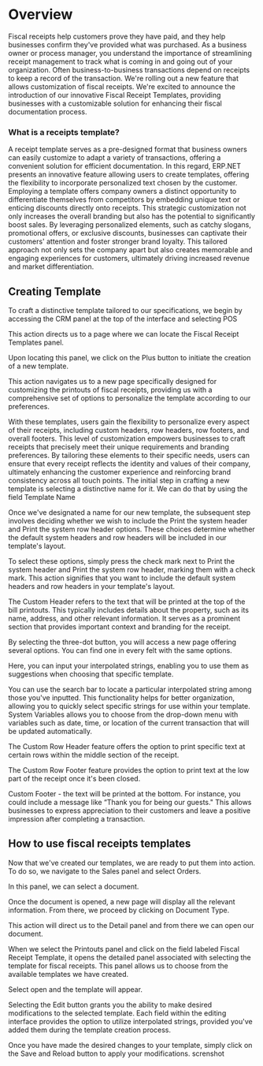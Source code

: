 # Overview

Fiscal receipts help customers prove they have paid, and they help businesses confirm they've provided what was purchased.
As a business owner or process manager, you understand the importance of streamlining receipt management to track what is coming in and going out of your organization.
Often business-to-business transactions depend on receipts to keep a record of the transaction.
We're rolling out a new feature that allows customization of fiscal receipts.
We're excited to announce the introduction of our innovative Fiscal Receipt Templates, providing businesses with a customizable solution for enhancing their fiscal documentation process.

### What is a receipts template?

A receipt template serves as a pre-designed format that business owners can easily customize to adapt a variety of transactions, offering a convenient solution for efficient documentation. 
In this regard, ERP.NET presents an innovative feature allowing users to create templates, offering the flexibility to incorporate personalized text chosen by the customer.
Employing a template offers company owners a distinct opportunity to differentiate themselves from competitors by embedding unique text or enticing discounts directly onto receipts.
This strategic customization not only increases the overall branding but also has the potential to significantly boost sales. By leveraging personalized elements, such as catchy slogans, promotional offers, or exclusive discounts, businesses can captivate their customers' attention and foster stronger brand loyalty. This tailored approach not only sets the company apart but also creates memorable and engaging experiences for customers, ultimately driving increased revenue and market differentiation.

## Creating Template

To craft a distinctive template tailored to our specifications, we begin by accessing the CRM panel at the top of the interface and selecting POS
 
This action directs us to a page where we can locate the Fiscal Receipt Templates panel.

Upon locating this panel, we click on the Plus button to initiate the creation of a new template.

This action navigates us to a new page specifically designed for customizing the printouts of fiscal receipts, providing us with a comprehensive set of options to personalize the template according to our preferences.

With these templates, users gain the flexibility to personalize every aspect of their receipts, including custom headers, row headers, row footers, and overall footers. This level of customization empowers businesses to craft receipts that precisely meet their unique requirements and branding preferences. By tailoring these elements to their specific needs, users can ensure that every receipt reflects the identity and values of their company, ultimately enhancing the customer experience and reinforcing brand consistency across all touch points.
The initial step in crafting a new template is selecting a distinctive name for it.
We can do that by using the field Template Name

Once we've designated a name for our new template, the subsequent step involves deciding whether we wish to include the Print the system header and Print the system row header options. These choices determine whether the default system headers and row headers will be included in our template's layout.

To select these options, simply press the check mark next to Print the system header and Print the system row header, marking them with a check mark. This action signifies that you want to include the default system headers and row headers in your template's layout.

The Custom Header refers to the text that will be printed at the top of the bill printouts. This typically includes details about the property, such as its name, address, and other relevant information. It serves as a prominent section that provides important context and branding for the receipt.

By selecting the three-dot button, you will access a new page offering several options. You can find one in every felt with the same options. 

Here, you can input your interpolated strings, enabling you to use them as suggestions when choosing that specific template.
 
You can use the search bar to locate a particular interpolated string among those you've inputted. This functionality helps for better organization, allowing you to quickly select specific strings for use within your template.
System Variables allows you to choose from the drop-down menu with variables such as date, time, or location of the current transaction that will be updated automatically.
 
The Custom Row Header feature offers the option to print specific text at certain rows within the middle section of the receipt.
 
The Custom Row Footer feature provides the option to print text at the low part of the receipt once it's been closed.
 
Custom Footer - the text will be printed at the bottom.
For instance, you could include a message like “Thank you for being our guests." This allows businesses to express appreciation to their customers and leave a positive impression after completing a transaction.

## How to use fiscal receipts templates

Now that we've created our templates, we are ready to put them into action. To do so, we navigate to the Sales panel and select Orders.
 
In this panel, we can select a document.
 
Once the document is opened, a new page will display all the relevant information. From there, we proceed by clicking on Document Type. 
 
This action will direct us to the Detail panel and from there we can open our document.

When we select the Printouts panel and click on the field labeled Fiscal Receipt Template, it opens the detailed panel associated with selecting the template for fiscal receipts. This panel allows us to choose from the available templates we have created.

Select open and the template will appear.

Selecting the Edit button grants you the ability to make desired modifications to the selected template. Each field within the editing interface provides the option to utilize interpolated strings, provided you've added them during the template creation process.

Once you have made the desired changes to your template, simply click on the Save and Reload button to apply your modifications.
screnshot
